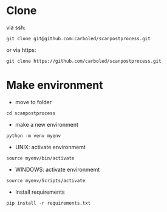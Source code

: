 # Clone
via ssh:
```
git clone git@github.com:carboled/scanpostprocess.git
```
or via https:
```
git clone https://github.com/carboled/scanpostprocess.git
```

# Make environment

- move to folder
```
cd scanpostprocess
```
- make a new environment
```
python -m venv myenv
```
- UNIX: activate environmemt
```
source myenv/bin/activate
```

- WINDOWS: activate environmemt
```
source myenv/Scripts/activate
```

- Install requirements
```
pip install -r requirements.txt
```
